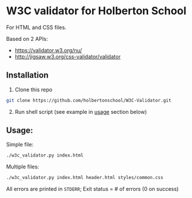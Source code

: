 # W3C validator for Holberton School

For HTML and CSS files.

Based on 2 APIs:

- https://validator.w3.org/nu/
- http://jigsaw.w3.org/css-validator/validator

## Installation
1. Clone this repo
```sh
git clone https://github.com/holbertonschool/W3C-Validator.git
```

2. Run shell script (see example in [usage](#usage) section below)

## Usage:

Simple file:

```sh
./w3c_validator.py index.html
```

Multiple files:

```sh
./w3c_validator.py index.html header.html styles/common.css
```

All errors are printed in `STDERR`; Exit status = # of errors (0 on success)
